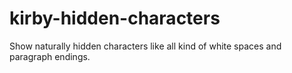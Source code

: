 # kirby-hidden-characters
Show naturally hidden characters like all kind of white spaces and paragraph endings.
